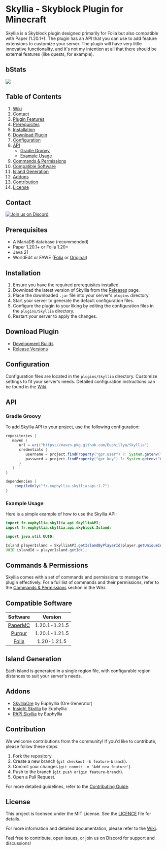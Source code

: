 # Skyllia - Skyblock Plugin for Minecraft

Skyllia is a Skyblock plugin designed primarily for Folia but also compatible with Paper (1.20.1+). The plugin has an
API that you can use to add feature extensions to customize your server. The plugin will have very little innovative
functionality, and it's not my intention at all that there should be external features (like quests, for example).

## bStats

[![](https://bstats.org/signatures/bukkit/Skyllia.svg)](https://bstats.org/plugin/bukkit/Skyllia/20874)

## Table of Contents

1. [Wiki](#wiki)
2. [Contact](#contact)
3. [Plugin Features](#plugin-features)
4. [Prerequisites](#prerequisites)
5. [Installation](#installation)
6. [Download Plugin](#download-plugin)
7. [Configuration](#configuration)
8. [API](#api)
    - [Gradle Groovy](#gradle-groovy)
    - [Example Usage](#example-usage)
9. [Commands & Permissions](#commands--permissions)
10. [Compatible Software](#compatible-software)
11. [Island Generation](#island-generation)
12. [Addons](#addons)
13. [Contribution](#contribution)
14. [License](#license)

## Contact

[![Join us on Discord](https://discord.com/api/guilds/1196471429936463943/widget.png?style=banner2)](https://discord.gg/uUJQEB7XNN)

## Prerequisites

- A MariaDB database (recommended)
- Paper 1.20.1+ or Folia 1.20+
- Java 21
- WorldEdit or FAWE ([Folia](https://github.com/Euphillya/WorldEdit-Folia/actions)
  or [Original](https://modrinth.com/plugin/worldedit/versions?l=bukkit))

## Installation

1. Ensure you have the required prerequisites installed.
2. Download the latest version of Skyllia from the [Releases](https://modrinth.com/plugin/skyllia) page.
3. Place the downloaded `.jar` file into your server's `plugins` directory.
4. Start your server to generate the default configuration files.
5. Configure the plugin to your liking by editing the configuration files in the `plugins/Skyllia` directory.
6. Restart your server to apply the changes.

## Download Plugin

- [Development Builds](https://github.com/Euphillya/Skyllia/actions)
- [Release Versions](https://modrinth.com/plugin/skyllia)

## Configuration

Configuration files are located in the `plugins/Skyllia` directory. Customize settings to fit your server's needs.
Detailed configuration instructions can be found in the [Wiki](https://github.com/Euphillya/Skyllia/wiki/Configuration).

## API

### Gradle Groovy

To add Skyllia API to your project, use the following configuration:

```groovy
repositories {
   maven {
      url = uri("https://maven.pkg.github.com/Euphillya/Skyllia")
      credentials {
         username = project.findProperty("gpr.user") ?: System.getenv("GITHUB_USERNAME")
         password = project.findProperty("gpr.key") ?: System.getenv("GITHUB_TOKEN")
      }
   }
}

dependencies {
    compileOnly("fr.euphyllia.skyllia:api:1.7")
}
```

### Example Usage

Here is a simple example of how to use the Skyllia API:

```java
import fr.euphyllia.skyllia.api.SkylliaAPI;
import fr.euphyllia.skyllia.api.skyblock.Island;

import java.util.UUID;

Island playerIsland = SkylliaAPI.getIslandByPlayerId(player.getUniqueId()).join();
UUID islandId = playerIsland.getId();
```

## Commands & Permissions

Skyllia comes with a set of commands and permissions to manage the plugin effectively. For a full list of commands and
their permissions, refer to
the [Commands & Permissions](https://github.com/Euphillya/Skyllia/wiki/Commands-and-Permissions) section in the Wiki.

## Compatible Software

|                   Software                    |    Version    |
|:---------------------------------------------:|:-------------:|
| [PaperMC](https://papermc.io/downloads/paper) | 1.20.1-1.21.5 |
|        [Purpur](https://purpurmc.org)         | 1.20.1-1.21.5 |
|  [Folia](https://papermc.io/software/folia)   |  1.20-1.21.5  |

## Island Generation

Each island is generated in a single region file, with configurable region distances to suit your server's needs.

## Addons

- [SkylliaOre](https://github.com/Euphillya/Skyllia/tree/dev/addons/SkylliaOre) by Euphyllia (Ore Generator)
- [Insight Skyllia](https://github.com/Euphillya/Skyllia/tree/dev/addons/InsightsSkyllia) by Euphyllia
- [PAPI Skyllia](https://github.com/Euphillya/Skyllia/tree/dev/addons/PapiSkyllia) by Euphyllia

## Contribution

We welcome contributions from the community! If you'd like to contribute, please follow these steps:

1. Fork the repository.
2. Create a new branch (`git checkout -b feature-branch`).
3. Commit your changes (`git commit -m 'Add new feature'`).
4. Push to the branch (`git push origin feature-branch`).
5. Open a Pull Request.

For more detailed guidelines, refer to the [Contributing Guide](CONTRIBUTING.md).

## License

This project is licensed under the MIT License. See the [LICENCE](LICENSE) file for details.

For more information and detailed documentation, please refer to the [Wiki](https://github.com/Euphillya/Skyllia/wiki).

Feel free to contribute, open issues, or join us on Discord for support and discussions!
